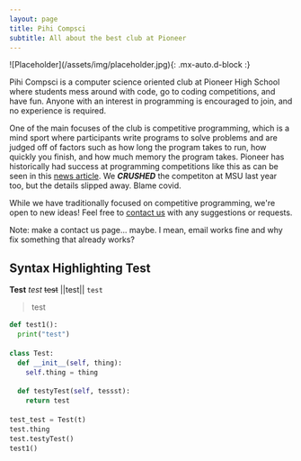```yaml
---
layout: page
title: Pihi Compsci
subtitle: All about the best club at Pioneer
---
```

<link rel="canonical" href="https://sswangg.github.io" />
<meta name="google-site-verification" content="5h7MS-2KRC28ve9OUpB4c5lVCsGrTMQ_qVVNCeY1xzU" />
![Placeholder](/assets/img/placeholder.jpg){: .mx-auto.d-block :}

Pihi Compsci is a computer science oriented club at Pioneer High School where students mess around with code, go to coding competitions, and have fun. Anyone with an interest in programming is encouraged to join, and no experience is required.

One of the main focuses of the club is competitive programming, which is a mind sport where participants write programs to solve problems and are judged off of factors such as how long the program takes to run, how quickly you finish, and how much memory the program takes. Pioneer has historically had success at programming competitions like this as can be seen in this [news article](https://news.a2schools.org/pioneer-high-school-coding-team-excels-at-recent-competitions/). We **_CRUSHED_** the competiton at MSU last year too, but the details slipped away. Blame covid. 

While we have traditionally focused on competitive programming, we're open to new ideas! Feel free to [contact us](/contactus.md)  with any suggestions or requests.

Note: make a contact us page... maybe. I mean, email works fine and why fix something that already works?


## Syntax Highlighting Test
**Test** _test_ ~~test~~ ||test|| `test` 
> test

```python
def test1():
  print("test")

class Test:
  def __init__(self, thing):
    self.thing = thing

  def testyTest(self, tessst):
    return test

test_test = Test(t)
test.thing
test.testyTest()
test1()
```
